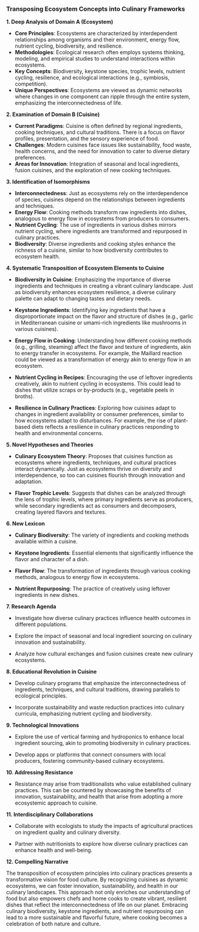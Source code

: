 ### Transposing Ecosystem Concepts into Culinary Frameworks

**1. Deep Analysis of Domain A (Ecosystem)**

- **Core Principles**: Ecosystems are characterized by interdependent relationships among organisms and their environment, energy flow, nutrient cycling, biodiversity, and resilience.
- **Methodologies**: Ecological research often employs systems thinking, modeling, and empirical studies to understand interactions within ecosystems.
- **Key Concepts**: Biodiversity, keystone species, trophic levels, nutrient cycling, resilience, and ecological interactions (e.g., symbiosis, competition).
- **Unique Perspectives**: Ecosystems are viewed as dynamic networks where changes in one component can ripple through the entire system, emphasizing the interconnectedness of life.

**2. Examination of Domain B (Cuisine)**

- **Current Paradigms**: Cuisine is often defined by regional ingredients, cooking techniques, and cultural traditions. There is a focus on flavor profiles, presentation, and the sensory experience of food.
- **Challenges**: Modern cuisines face issues like sustainability, food waste, health concerns, and the need for innovation to cater to diverse dietary preferences.
- **Areas for Innovation**: Integration of seasonal and local ingredients, fusion cuisines, and the exploration of new cooking techniques.

**3. Identification of Isomorphisms**

- **Interconnectedness**: Just as ecosystems rely on the interdependence of species, cuisines depend on the relationships between ingredients and techniques.
- **Energy Flow**: Cooking methods transform raw ingredients into dishes, analogous to energy flow in ecosystems from producers to consumers.
- **Nutrient Cycling**: The use of ingredients in various dishes mirrors nutrient cycling, where ingredients are transformed and repurposed in culinary practices.
- **Biodiversity**: Diverse ingredients and cooking styles enhance the richness of a cuisine, similar to how biodiversity contributes to ecosystem health.

**4. Systematic Transposition of Ecosystem Elements to Cuisine**

- **Biodiversity in Cuisine**: Emphasizing the importance of diverse ingredients and techniques in creating a vibrant culinary landscape. Just as biodiversity enhances ecosystem resilience, a diverse culinary palette can adapt to changing tastes and dietary needs.
  
- **Keystone Ingredients**: Identifying key ingredients that have a disproportionate impact on the flavor and structure of dishes (e.g., garlic in Mediterranean cuisine or umami-rich ingredients like mushrooms in various cuisines).

- **Energy Flow in Cooking**: Understanding how different cooking methods (e.g., grilling, steaming) affect the flavor and texture of ingredients, akin to energy transfer in ecosystems. For example, the Maillard reaction could be viewed as a transformation of energy akin to energy flow in an ecosystem.

- **Nutrient Cycling in Recipes**: Encouraging the use of leftover ingredients creatively, akin to nutrient cycling in ecosystems. This could lead to dishes that utilize scraps or by-products (e.g., vegetable peels in broths).

- **Resilience in Culinary Practices**: Exploring how cuisines adapt to changes in ingredient availability or consumer preferences, similar to how ecosystems adapt to disturbances. For example, the rise of plant-based diets reflects a resilience in culinary practices responding to health and environmental concerns.

**5. Novel Hypotheses and Theories**

- **Culinary Ecosystem Theory**: Proposes that cuisines function as ecosystems where ingredients, techniques, and cultural practices interact dynamically. Just as ecosystems thrive on diversity and interdependence, so too can cuisines flourish through innovation and adaptation.

- **Flavor Trophic Levels**: Suggests that dishes can be analyzed through the lens of trophic levels, where primary ingredients serve as producers, while secondary ingredients act as consumers and decomposers, creating layered flavors and textures.

**6. New Lexicon**

- **Culinary Biodiversity**: The variety of ingredients and cooking methods available within a cuisine.
  
- **Keystone Ingredients**: Essential elements that significantly influence the flavor and character of a dish.

- **Flavor Flow**: The transformation of ingredients through various cooking methods, analogous to energy flow in ecosystems.

- **Nutrient Repurposing**: The practice of creatively using leftover ingredients in new dishes.

**7. Research Agenda**

- Investigate how diverse culinary practices influence health outcomes in different populations.
  
- Explore the impact of seasonal and local ingredient sourcing on culinary innovation and sustainability.

- Analyze how cultural exchanges and fusion cuisines create new culinary ecosystems.

**8. Educational Revolution in Cuisine**

- Develop culinary programs that emphasize the interconnectedness of ingredients, techniques, and cultural traditions, drawing parallels to ecological principles.
  
- Incorporate sustainability and waste reduction practices into culinary curricula, emphasizing nutrient cycling and biodiversity.

**9. Technological Innovations**

- Explore the use of vertical farming and hydroponics to enhance local ingredient sourcing, akin to promoting biodiversity in culinary practices.
  
- Develop apps or platforms that connect consumers with local producers, fostering community-based culinary ecosystems.

**10. Addressing Resistance**

- Resistance may arise from traditionalists who value established culinary practices. This can be countered by showcasing the benefits of innovation, sustainability, and health that arise from adopting a more ecosystemic approach to cuisine.

**11. Interdisciplinary Collaborations**

- Collaborate with ecologists to study the impacts of agricultural practices on ingredient quality and culinary diversity.
  
- Partner with nutritionists to explore how diverse culinary practices can enhance health and well-being.

**12. Compelling Narrative**

The transposition of ecosystem principles into culinary practices presents a transformative vision for food culture. By recognizing cuisines as dynamic ecosystems, we can foster innovation, sustainability, and health in our culinary landscapes. This approach not only enriches our understanding of food but also empowers chefs and home cooks to create vibrant, resilient dishes that reflect the interconnectedness of life on our planet. Embracing culinary biodiversity, keystone ingredients, and nutrient repurposing can lead to a more sustainable and flavorful future, where cooking becomes a celebration of both nature and culture.